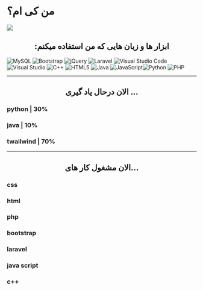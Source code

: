 # من کی ام؟

<img align="center" src="https://github.com/tahayahypor/tahayahyapour/assets/116953796/e14054db-24a7-4722-b08f-77dec9df4011">

<h2 align ="center"> :ابزار ها و زبان هایی که من استفاده میکنم</h2>

![MySQL](https://img.shields.io/badge/mysql-4479A1.svg?style=for-the-badge&logo=mysql&logoColor=white) 	![Bootstrap](https://img.shields.io/badge/bootstrap-%238511FA.svg?style=for-the-badge&logo=bootstrap&logoColor=white) 	![jQuery](https://img.shields.io/badge/jquery-%230769AD.svg?style=for-the-badge&logo=jquery&logoColor=white) ![Laravel](https://img.shields.io/badge/laravel-%23FF2D20.svg?style=for-the-badge&logo=laravel&logoColor=white) ![Visual Studio Code](https://img.shields.io/badge/Visual%20Studio%20Code-0078d7.svg?style=for-the-badge&logo=visual-studio-code&logoColor=white) ![Visual Studio](https://img.shields.io/badge/Visual%20Studio-5C2D91.svg?style=for-the-badge&logo=visual-studio&logoColor=white) ![C++](https://img.shields.io/badge/c++-%2300599C.svg?style=for-the-badge&logo=c%2B%2B&logoColor=white) ![HTML5](https://img.shields.io/badge/html5-%23E34F26.svg?style=for-the-badge&logo=html5&logoColor=white) ![Java](https://img.shields.io/badge/java-%23ED8B00.svg?style=for-the-badge&logo=openjdk&logoColor=white)	![JavaScript](https://img.shields.io/badge/javascript-%23323330.svg?style=for-the-badge&logo=javascript&logoColor=%23F7DF1E)![Python](https://img.shields.io/badge/python-3670A0?style=for-the-badge&logo=python&logoColor=ffdd54) ![PHP](https://img.shields.io/badge/php-%23777BB4.svg?style=for-the-badge&logo=php&logoColor=white)

<hr>
<h2 align ="center">الان درحال یاد گیری ...</h2>

<h3 align ="left">python | 30%</h3>
<h3 align ="left">java | 10%</h3>
<h3 align ="left">twailwind | 70%</h3>

<hr>
<h2 align ="center">الان مشغول کار های...</h2>

<h3 align ="left">css</h3>
<h3 align ="left">html</h3>
<h3 align ="left">php</h3>
<h3 align ="left">bootstrap</h3>
<h3 align ="left">laravel</h3>
<h3 align ="left">java script</h3>
<h3 align ="left">c++</h3>

